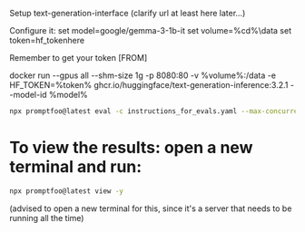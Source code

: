Setup text-generation-interface (clarify url at least here later...)

Configure it:
set model=google/gemma-3-1b-it
set volume=%cd%\data
set token=hf_tokenhere

Remember to get your token [FROM]

docker run --gpus all --shm-size 1g -p 8080:80 -v %volume%:/data -e HF_TOKEN=%token% ghcr.io/huggingface/text-generation-inference:3.2.1 --model-id %model%  
```bash
npx promptfoo@latest eval -c instructions_for_evals.yaml --max-concurrency 1 --repeat 10 -y
```

# To view the results: open a new terminal and run:
```bash
npx promptfoo@latest view -y
```
(advised to open a new terminal for this, since it's a server that needs to be running all the time)